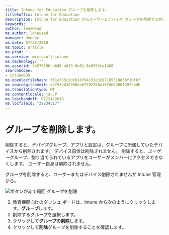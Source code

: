 ```yaml
---
title: Intune for Education グループを削除します。
titleSuffix: Intune for Education
description: Intune for Education からユーザーとデバイス グループを削除する方法について説明します
keywords: ''
author: lenewsad
ms.author: lanewsad
manager: doueby
ms.date: 07/23/2018
ms.topic: article
ms.prod: ''
ms.service: microsoft-intune
ms.technology: ''
ms.assetid: 4b570196-a640-4d13-8e01-8e8553ce1468
searchScope:
- IntuneEDU
ms.openlocfilehash: f01e755c2dcb1bf94c53e3287185518d30f10fb7
ms.sourcegitcommit: ecf53ed32308ea0f592788e19f8649801997cbdb
ms.translationtype: MT
ms.contentlocale: ja-JP
ms.lasthandoff: 07/24/2018
ms.locfileid: "39234317"
---
```

# <a name="delete-a-group"></a>グループを削除します。  

削除すると、*デバイス*グループ、アプリと設定は、グループに所属していたデバイスから削除されます。 デバイス自体は削除されません。 削除すると、*ユーザー*グループ、割り当てられているアプリをユーザーがメンバーにアクセスできなくします。 ユーザー自身は削除されません。

グループを削除すると、ユーザーまたはデバイス削除されませんが Intune 管理から。

  ![ボタンが赤で周回 グループを削除](./media/groups-011-delete-groups.png)

1.  教育機関向けのダッシュ ボードは、Intune から次のようにクリックします。**グループ**します。  
1. 削除するグループを選択します。
2. クリックして**グループの削除**します。 
3. クリックして**削除**グループを削除することを確認します。


